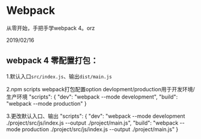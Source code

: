 # Webpack
从零开始，手把手学webpack 4。orz




2019/02/16
## webpack 4 零配置打包：
1.默认入口`src/index.js`、输出`dist/main.js`

2.npm scripts webpack打包配置option devlopment/production用于开发环境/生产环境
    "scripts": {
      "dev": "webpack --mode development",
      "build": "webpack --mode production"
    }

3.更改默认入口、输出
    "scripts": {
      "dev": "webpack --mode development ./project/src/js/index.js --output ./project/main.js",
      "build": "webpack --mode production ./project/src/js/index.js --output ./project/main.js"
    }
